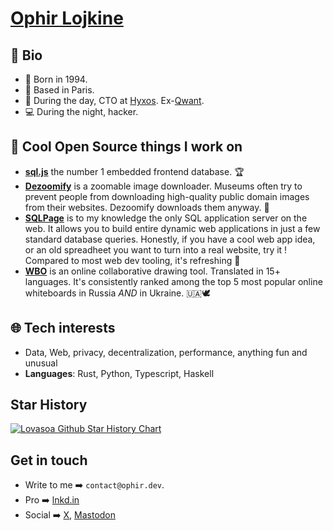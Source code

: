 # [Ophir Lojkine](https://ophir.dev/)

## 👨 Bio

 - 👶 Born in 1994.
 - 🥐 Based in Paris.
 - 👷 During the day, CTO at [Hyxos](https://www.hyxos.com/). Ex-[Qwant](https://www.qwant.com/).
 - 💻 During the night, hacker.

## 🎇 Cool Open Source things I work on

 - [**sql.js**](https://github.com/sql-js/sql.js) the number 1 embedded frontend database. 🏆
 - [**Dezoomify**](https://dezoomify.ophir.dev/) is a zoomable image downloader. Museums often try to prevent people from downloading high-quality public domain images from their websites. Dezoomify downloads them anyway. 🦾
 - [**SQLPage**](https://sql-page.com/) is to my knowledge the only SQL application server on the web. It allows you to build entire dynamic web applications in just a few standard database queries. Honestly, if you have a cool web app idea, or an old spreadheet you want to turn into a real website, try it ! Compared to most web dev tooling, it's refreshing 🍋
 - [**WBO**](https://wbo.ophir.dev/) is an online collaborative drawing tool. Translated in 15+ languages. It's consistently ranked among the top 5 most popular online whiteboards in Russia *AND* in Ukraine. 🇺🇦🕊️

## 🌐 Tech interests

 - Data, Web, privacy, decentralization, performance, anything fun and unusual
 - **Languages**: Rust, Python, Typescript, Haskell

## Star History

<a href="https://star-history.com/#lovasoa/dezoomify-rs&lovasoa/sqlpage&lovasoa/whitebophir&lovasoa/dezoomify&Date">
  <picture>
    <source media="(prefers-color-scheme: dark)" srcset="https://api.star-history.com/svg?repos=lovasoa/whitebophir,lovasoa/dezoomify-rs,lovasoa/sqlpage,lovasoa/dezoomify&type=Date&theme=dark" />
    <source media="(prefers-color-scheme: light)" srcset="https://api.star-history.com/svg?repos=lovasoa/whitebophir,lovasoa/dezoomify-rs,lovasoa/sqlpage,lovasoa/dezoomify&type=Date" />
    <img alt="Lovasoa Github Star History Chart" src="https://api.star-history.com/svg?repos=lovasoa/whitebophir,lovasoa/dezoomify-rs,lovasoa/sqlpage,lovasoa/dezoomify&type=Date&theme=dark" />
  </picture>
</a>



## Get in touch

 - Write to me ➡️ `contact@ophir.dev`.
 - Pro ➡️ [lnkd.in](https://www.linkedin.com/in/ophir-lojkine/)
 - Social ➡️ [X](https://x.com/ophir_dev), [Mastodon](https://mastodon.social/@lovasoa)
